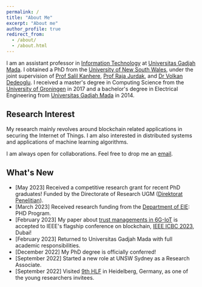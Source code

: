 ```yaml
---
permalink: /
title: "About Me"
excerpt: "About me"
author_profile: true
redirect_from: 
  - /about/
  - /about.html
---
```


I am an assistant professor in [Information Technology](https://jteti.ugm.ac.id/) at [Universitas Gadjah Mada](https://ugm.ac.id/en). I obtained a PhD from the [University of New South Wales](https://www.unsw.edu.au/), under the joint supervision of [Prof Salil Kanhere](https://salilkanhere.net/), [Prof Raja Jurdak](http://jurdak.com/), and [Dr Volkan Dedeoglu](https://people.csiro.au/D/V/volkan-dedeoglu). I received a master's degree in Computing Science from the [University of Groningen](https://www.rug.nl/) in 2017 and a bachelor's degree in Electrical Engineering from [Universitas Gadjah Mada](https://ugm.ac.id/en) in 2014.

Research Interest
-----------------
My research mainly revolves around blockchain related applications in securing the Internet of Things. I am also interested in distributed systems and applications of machine learning algorithms.

I am always open for collaborations. Feel free to drop me an [email](mailto:gdputra@ugm.ac.id).

What's New
----------
- [May 2023] Received a competitive research grant for recent PhD graduates! Funded by the Directorate of Research UGM ([Direktorat Penelitian](https://penelitian.ugm.ac.id/)).
- [March 2023] Received research funding from the [Department of EIE](https://jteti.ugm.ac.id/): PHD Program.
- [February 2023] My paper about [trust managements in 6G-IoT](https://eprints.qut.edu.au/238213/1/Privacy_preserving_Trust_Management_ICBC_2023.pdf) is accepted to IEEE's flagship conference on blockchain, [IEEE ICBC 2023](https://icbc2023.ieee-icbc.org/), Dubai!
- [February 2023] Returned to Universitas Gadjah Mada with full academic responsibilities.
- [December 2022] My PhD degree is officially conferred!
- [September 2022] Started a new role at UNSW Sydney as a Research Associate.
- [September 2022] Visited [9th HLF](https://www.heidelberg-laureate-forum.org/) in Heidelberg, Germany, as one of the young researchers invitees.
